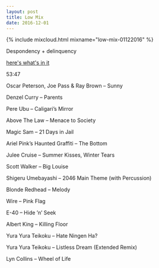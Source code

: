 ```yaml
---
layout: post
title: Low Mix
date: 2016-12-01
---
```


{% include mixcloud.html mixname="low-mix-01122016" %}

Despondency + delinquency

<a href="{{ post.url }}" title="{{ post.title }}">here's what's in it</a>

<!-- more -->

53:47

Oscar Peterson, Joe Pass & Ray Brown – Sunny

Denzel Curry – Parents

Pere Ubu – Caligari’s Mirror

Above The Law – Menace to Society

Magic Sam – 21 Days in Jail

Ariel Pink’s Haunted Graffiti – The Bottom

Julee Cruise – Summer Kisses, Winter Tears

Scott Walker – Big Louise

Shigeru Umebayashi – 2046 Main Theme (with Percussion)

Blonde Redhead – Melody

Wire – Pink Flag

E-40 – Hide ’n’ Seek

Albert King – Killing Floor

Yura Yura Teikoku – Hate Ningen Ha?

Yura Yura Teikoku – Listless Dream (Extended Remix)

Lyn Collins – Wheel of Life
